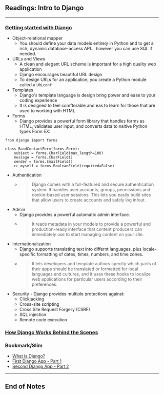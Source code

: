 ## Readings: Intro to Django
***

### [Getting started with Django](https://www.djangoproject.com/start/)
- Object-relational mapper
  * You should define your data models entirely in Python and to get a rich, dynamic database-access API... however you can use SQL if needed.
- URLs and Views
  * A clean and elegant URL scheme is important for a high quality web application
  * Django encourages beautiful URL design
  * To design URLs for an application, you create a Python module called a `URLconf`
- Templates
  * Django's template language is design bring power and ease to your coding experience
  * It is designed to feel comftorable and eas to learn for those that are used to working with HTML
- Forms
  * Django provides a powerful form library that handles forms as HTML, validates user input, and converts data to naitive Python types
Form EX: 
```
from django import forms

class BandContactForm(forms.Form):
    subject = forms.CharField(max_length=100)
    message = forms.CharField()
    sender = forms.EmailField()
    cc_myself = forms.BooleanField(required=False)
```
- Authentication
  * > Django comes with a full-featured and secure authentication system. It handles user accounts, groups, permissions and cookie-based user sessions. This lets you easily build sites that allow users to create accounts and safely log in/out.
- Admin
  * Django provides a powerful automatic admin interface.
  *  > It reads metadata in your models to provide a powerful and production-ready interface that content producers can immediately use to start managing content on your site.
- Internationalization
  * Django supports translating text into differnt languages, plus locale-specific formatting of dates, times, numbers, and time zones.
  * > It lets developers and template authors specify which parts of their apps should be translated or formatted for local languages and cultures, and it uses these hooks to localize web applications for particular users according to their preferences.
- Security - Django provides multiple protections against:
  * Clickjacking
  * Cross-site scripting
  * Cross Site Request Forgery (CSRF)
  * SQL injection
  * Remote code execution

### [How Django Works Behind the Scenes](https://wsvincent.com/how-django-works-behind-the-scenes/)

  


### Bookmark/Slim
- [What is Django?](https://developer.mozilla.org/en-US/docs/Learn/Server-side/Django/Introduction)
- [First Django App - Part 1](https://docs.djangoproject.com/en/3.0/intro/tutorial01/)
- [Second Django App - Part 2](https://docs.djangoproject.com/en/3.0/intro/tutorial02/)


***
 ## End of Notes
